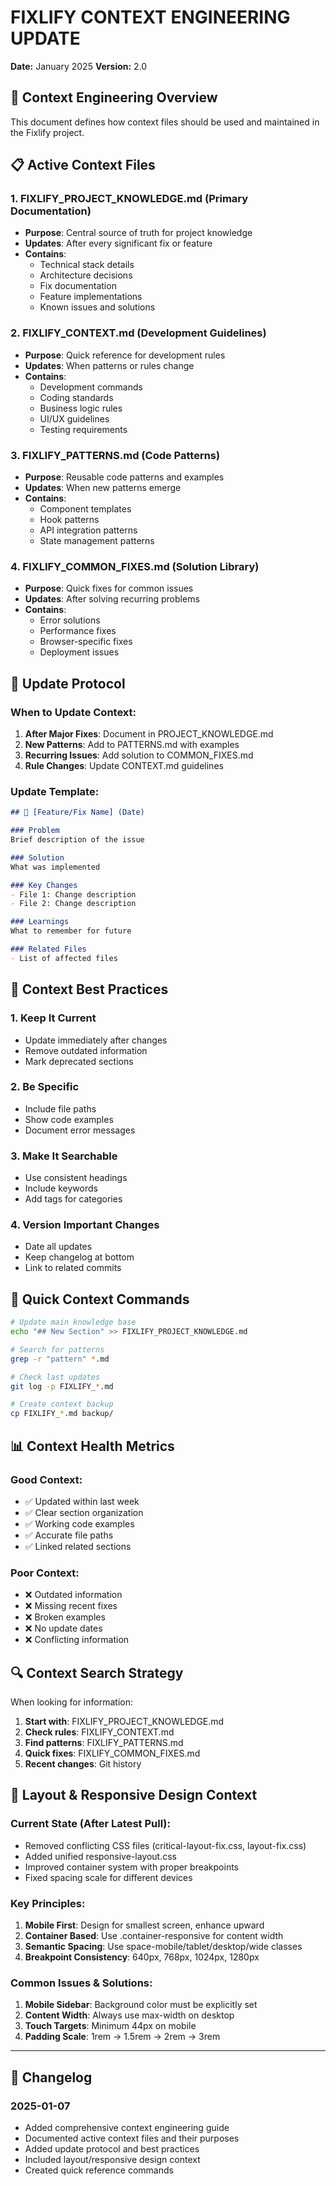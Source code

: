 # FIXLIFY CONTEXT ENGINEERING UPDATE
**Date:** January 2025
**Version:** 2.0

## 🎯 Context Engineering Overview

This document defines how context files should be used and maintained in the Fixlify project.

## 📋 Active Context Files

### 1. **FIXLIFY_PROJECT_KNOWLEDGE.md** (Primary Documentation)
- **Purpose**: Central source of truth for project knowledge
- **Updates**: After every significant fix or feature
- **Contains**: 
  - Technical stack details
  - Architecture decisions
  - Fix documentation
  - Feature implementations
  - Known issues and solutions

### 2. **FIXLIFY_CONTEXT.md** (Development Guidelines)
- **Purpose**: Quick reference for development rules
- **Updates**: When patterns or rules change
- **Contains**:
  - Development commands
  - Coding standards
  - Business logic rules
  - UI/UX guidelines
  - Testing requirements

### 3. **FIXLIFY_PATTERNS.md** (Code Patterns)
- **Purpose**: Reusable code patterns and examples
- **Updates**: When new patterns emerge
- **Contains**:
  - Component templates
  - Hook patterns
  - API integration patterns
  - State management patterns

### 4. **FIXLIFY_COMMON_FIXES.md** (Solution Library)
- **Purpose**: Quick fixes for common issues
- **Updates**: After solving recurring problems
- **Contains**:
  - Error solutions
  - Performance fixes
  - Browser-specific fixes
  - Deployment issues

## 🔄 Update Protocol

### When to Update Context:
1. **After Major Fixes**: Document in PROJECT_KNOWLEDGE.md
2. **New Patterns**: Add to PATTERNS.md with examples
3. **Recurring Issues**: Add solution to COMMON_FIXES.md
4. **Rule Changes**: Update CONTEXT.md guidelines

### Update Template:
```markdown
## 🔧 [Feature/Fix Name] (Date)

### Problem
Brief description of the issue

### Solution
What was implemented

### Key Changes
- File 1: Change description
- File 2: Change description

### Learnings
What to remember for future

### Related Files
- List of affected files
```

## 📐 Context Best Practices

### 1. **Keep It Current**
- Update immediately after changes
- Remove outdated information
- Mark deprecated sections

### 2. **Be Specific**
- Include file paths
- Show code examples
- Document error messages

### 3. **Make It Searchable**
- Use consistent headings
- Include keywords
- Add tags for categories

### 4. **Version Important Changes**
- Date all updates
- Keep changelog at bottom
- Link to related commits

## 🚀 Quick Context Commands

```bash
# Update main knowledge base
echo "## New Section" >> FIXLIFY_PROJECT_KNOWLEDGE.md

# Search for patterns
grep -r "pattern" *.md

# Check last updates
git log -p FIXLIFY_*.md

# Create context backup
cp FIXLIFY_*.md backup/
```

## 📊 Context Health Metrics

### Good Context:
- ✅ Updated within last week
- ✅ Clear section organization
- ✅ Working code examples
- ✅ Accurate file paths
- ✅ Linked related sections

### Poor Context:
- ❌ Outdated information
- ❌ Missing recent fixes
- ❌ Broken examples
- ❌ No update dates
- ❌ Conflicting information

## 🔍 Context Search Strategy

When looking for information:
1. **Start with**: FIXLIFY_PROJECT_KNOWLEDGE.md
2. **Check rules**: FIXLIFY_CONTEXT.md
3. **Find patterns**: FIXLIFY_PATTERNS.md
4. **Quick fixes**: FIXLIFY_COMMON_FIXES.md
5. **Recent changes**: Git history

## 🎨 Layout & Responsive Design Context

### Current State (After Latest Pull):
- Removed conflicting CSS files (critical-layout-fix.css, layout-fix.css)
- Added unified responsive-layout.css
- Improved container system with proper breakpoints
- Fixed spacing scale for different devices

### Key Principles:
1. **Mobile First**: Design for smallest screen, enhance upward
2. **Container Based**: Use .container-responsive for content width
3. **Semantic Spacing**: Use space-mobile/tablet/desktop/wide classes
4. **Breakpoint Consistency**: 640px, 768px, 1024px, 1280px

### Common Issues & Solutions:
1. **Mobile Sidebar**: Background color must be explicitly set
2. **Content Width**: Always use max-width on desktop
3. **Touch Targets**: Minimum 44px on mobile
4. **Padding Scale**: 1rem → 1.5rem → 2rem → 3rem

---

## 📝 Changelog

### 2025-01-07
- Added comprehensive context engineering guide
- Documented active context files and their purposes
- Added update protocol and best practices
- Included layout/responsive design context
- Created quick reference commands
